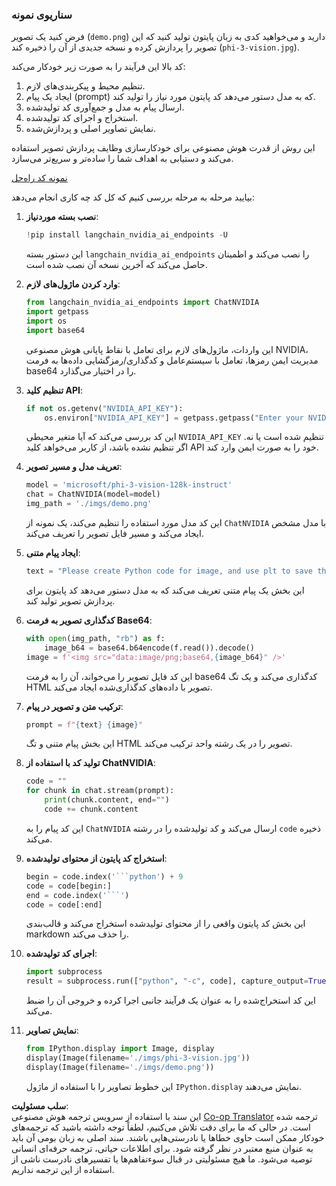 <!--
CO_OP_TRANSLATOR_METADATA:
{
  "original_hash": "a8de701a2f1eb12b1f82432288d709cf",
  "translation_date": "2025-03-27T12:52:39+00:00",
  "source_file": "md\\02.Application\\04.Vision\\Phi3\\E2E_Nvidia_NIM_Vision.md",
  "language_code": "fa"
}
-->
### سناریوی نمونه

فرض کنید یک تصویر (`demo.png`) دارید و می‌خواهید کدی به زبان پایتون تولید کنید که این تصویر را پردازش کرده و نسخه جدیدی از آن را ذخیره کند (`phi-3-vision.jpg`).

کد بالا این فرآیند را به صورت زیر خودکار می‌کند:

1. تنظیم محیط و پیکربندی‌های لازم.
2. ایجاد یک پیام (prompt) که به مدل دستور می‌دهد کد پایتون مورد نیاز را تولید کند.
3. ارسال پیام به مدل و جمع‌آوری کد تولیدشده.
4. استخراج و اجرای کد تولیدشده.
5. نمایش تصاویر اصلی و پردازش‌شده.

این روش از قدرت هوش مصنوعی برای خودکارسازی وظایف پردازش تصویر استفاده می‌کند و دستیابی به اهداف شما را ساده‌تر و سریع‌تر می‌سازد.

[نمونه کد راه‌حل](../../../../../../code/06.E2E/E2E_Nvidia_NIM_Phi3_Vision.ipynb)

بیایید مرحله به مرحله بررسی کنیم که کل کد چه کاری انجام می‌دهد:

1. **نصب بسته موردنیاز**:
    ```python
    !pip install langchain_nvidia_ai_endpoints -U
    ```
    این دستور بسته `langchain_nvidia_ai_endpoints` را نصب می‌کند و اطمینان حاصل می‌کند که آخرین نسخه آن نصب شده است.

2. **وارد کردن ماژول‌های لازم**:
    ```python
    from langchain_nvidia_ai_endpoints import ChatNVIDIA
    import getpass
    import os
    import base64
    ```
    این واردات، ماژول‌های لازم برای تعامل با نقاط پایانی هوش مصنوعی NVIDIA، مدیریت ایمن رمزها، تعامل با سیستم‌عامل و کدگذاری/رمزگشایی داده‌ها به فرمت base64 را در اختیار می‌گذارد.

3. **تنظیم کلید API**:
    ```python
    if not os.getenv("NVIDIA_API_KEY"):
        os.environ["NVIDIA_API_KEY"] = getpass.getpass("Enter your NVIDIA API key: ")
    ```
    این کد بررسی می‌کند که آیا متغیر محیطی `NVIDIA_API_KEY` تنظیم شده است یا نه. اگر تنظیم نشده باشد، از کاربر می‌خواهد کلید API خود را به صورت ایمن وارد کند.

4. **تعریف مدل و مسیر تصویر**:
    ```python
    model = 'microsoft/phi-3-vision-128k-instruct'
    chat = ChatNVIDIA(model=model)
    img_path = './imgs/demo.png'
    ```
    این کد مدل مورد استفاده را تنظیم می‌کند، یک نمونه از `ChatNVIDIA` با مدل مشخص ایجاد می‌کند و مسیر فایل تصویر را تعریف می‌کند.

5. **ایجاد پیام متنی**:
    ```python
    text = "Please create Python code for image, and use plt to save the new picture under imgs/ and name it phi-3-vision.jpg."
    ```
    این بخش یک پیام متنی تعریف می‌کند که به مدل دستور می‌دهد کد پایتون برای پردازش تصویر تولید کند.

6. **کدگذاری تصویر به فرمت Base64**:
    ```python
    with open(img_path, "rb") as f:
        image_b64 = base64.b64encode(f.read()).decode()
    image = f'<img src="data:image/png;base64,{image_b64}" />'
    ```
    این کد فایل تصویر را می‌خواند، آن را به فرمت base64 کدگذاری می‌کند و یک تگ HTML تصویر با داده‌های کدگذاری‌شده ایجاد می‌کند.

7. **ترکیب متن و تصویر در پیام**:
    ```python
    prompt = f"{text} {image}"
    ```
    این بخش پیام متنی و تگ HTML تصویر را در یک رشته واحد ترکیب می‌کند.

8. **تولید کد با استفاده از ChatNVIDIA**:
    ```python
    code = ""
    for chunk in chat.stream(prompt):
        print(chunk.content, end="")
        code += chunk.content
    ```
    این کد پیام را به `ChatNVIDIA` ارسال می‌کند و کد تولیدشده را در رشته `code` ذخیره می‌کند.

9. **استخراج کد پایتون از محتوای تولیدشده**:
    ```python
    begin = code.index('```python') + 9
    code = code[begin:]
    end = code.index('```')
    code = code[:end]
    ```
    این بخش کد پایتون واقعی را از محتوای تولیدشده استخراج می‌کند و قالب‌بندی markdown را حذف می‌کند.

10. **اجرای کد تولیدشده**:
    ```python
    import subprocess
    result = subprocess.run(["python", "-c", code], capture_output=True)
    ```
    این کد استخراج‌شده را به عنوان یک فرآیند جانبی اجرا کرده و خروجی آن را ضبط می‌کند.

11. **نمایش تصاویر**:
    ```python
    from IPython.display import Image, display
    display(Image(filename='./imgs/phi-3-vision.jpg'))
    display(Image(filename='./imgs/demo.png'))
    ```
    این خطوط تصاویر را با استفاده از ماژول `IPython.display` نمایش می‌دهند.

**سلب مسئولیت**:  
این سند با استفاده از سرویس ترجمه هوش مصنوعی [Co-op Translator](https://github.com/Azure/co-op-translator) ترجمه شده است. در حالی که ما برای دقت تلاش می‌کنیم، لطفاً توجه داشته باشید که ترجمه‌های خودکار ممکن است حاوی خطاها یا نادرستی‌هایی باشند. سند اصلی به زبان بومی آن باید به عنوان منبع معتبر در نظر گرفته شود. برای اطلاعات حیاتی، ترجمه حرفه‌ای انسانی توصیه می‌شود. ما هیچ مسئولیتی در قبال سوءتفاهم‌ها یا تفسیرهای نادرست ناشی از استفاده از این ترجمه نداریم.